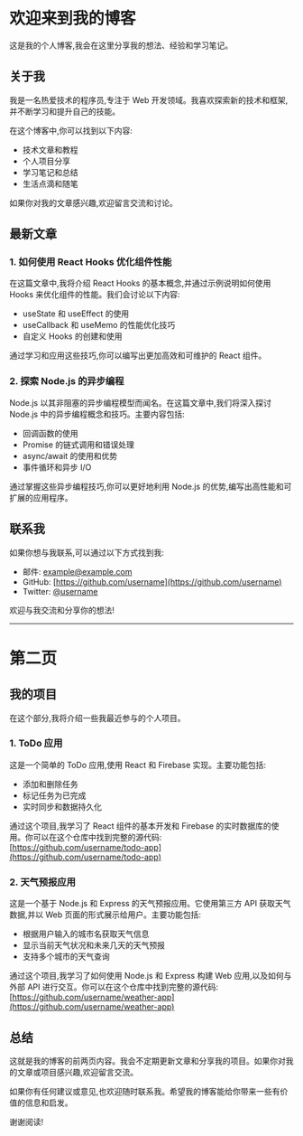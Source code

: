 # 欢迎来到我的博客

这是我的个人博客,我会在这里分享我的想法、经验和学习笔记。

## 关于我

我是一名热爱技术的程序员,专注于 Web 开发领域。我喜欢探索新的技术和框架,并不断学习和提升自己的技能。

在这个博客中,你可以找到以下内容:

- 技术文章和教程
- 个人项目分享
- 学习笔记和总结
- 生活点滴和随笔

如果你对我的文章感兴趣,欢迎留言交流和讨论。

## 最新文章

### 1. 如何使用 React Hooks 优化组件性能

在这篇文章中,我将介绍 React Hooks 的基本概念,并通过示例说明如何使用 Hooks 来优化组件的性能。我们会讨论以下内容:

- useState 和 useEffect 的使用
- useCallback 和 useMemo 的性能优化技巧
- 自定义 Hooks 的创建和使用

通过学习和应用这些技巧,你可以编写出更加高效和可维护的 React 组件。

### 2. 探索 Node.js 的异步编程

Node.js 以其非阻塞的异步编程模型而闻名。在这篇文章中,我们将深入探讨 Node.js 中的异步编程概念和技巧。主要内容包括:

- 回调函数的使用
- Promise 的链式调用和错误处理
- async/await 的使用和优势
- 事件循环和异步 I/O

通过掌握这些异步编程技巧,你可以更好地利用 Node.js 的优势,编写出高性能和可扩展的应用程序。

## 联系我

如果你想与我联系,可以通过以下方式找到我:

- 邮件: example@example.com
- GitHub: [https://github.com/username](https://github.com/username)
- Twitter: [@username](https://twitter.com/username)

欢迎与我交流和分享你的想法!

---

# 第二页

## 我的项目

在这个部分,我将介绍一些我最近参与的个人项目。

### 1. ToDo 应用

这是一个简单的 ToDo 应用,使用 React 和 Firebase 实现。主要功能包括:

- 添加和删除任务
- 标记任务为已完成
- 实时同步和数据持久化

通过这个项目,我学习了 React 组件的基本开发和 Firebase 的实时数据库的使用。你可以在这个仓库中找到完整的源代码: [https://github.com/username/todo-app](https://github.com/username/todo-app)

### 2. 天气预报应用

这是一个基于 Node.js 和 Express 的天气预报应用。它使用第三方 API 获取天气数据,并以 Web 页面的形式展示给用户。主要功能包括:

- 根据用户输入的城市名获取天气信息
- 显示当前天气状况和未来几天的天气预报
- 支持多个城市的天气查询

通过这个项目,我学习了如何使用 Node.js 和 Express 构建 Web 应用,以及如何与外部 API 进行交互。你可以在这个仓库中找到完整的源代码: [https://github.com/username/weather-app](https://github.com/username/weather-app)

## 总结

这就是我的博客的前两页内容。我会不定期更新文章和分享我的项目。如果你对我的文章或项目感兴趣,欢迎留言交流。

如果你有任何建议或意见,也欢迎随时联系我。希望我的博客能给你带来一些有价值的信息和启发。

谢谢阅读!
